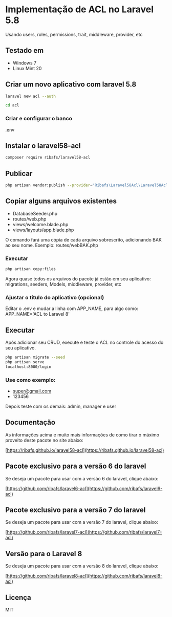 # Implementação de ACL no Laravel 5.8

Usando users, roles, permissions, trait, middleware, provider, etc

## Testado em

- Windows 7
- Linux Mint 20

## Criar um novo aplicativo com laravel 5.8
```bash
laravel new acl --auth
```
```bash
cd acl
```
### Criar e configurar o banco

.env

## Instalar o laravel58-acl
```bash
composer require ribafs/laravel58-acl
```

## Publicar
```bash
php artisan vendor:publish --provider="Ribafs\Laravel58Acl\Laravel58AclServiceProvider"
```

## Copiar alguns arquivos existentes

- DatabaseSeeder.php
- routes/web.php
- views/welcome.blade.php
- views/layouts/app.blade.php

O comando fará uma cópia de cada arquivo sobrescrito, adicionando BAK ao seu nome. Exemplo: routes/webBAK.php

### Executar
```bash
php artisan copy:files
```
Agora quase todos os arquivos do pacote já estão em seu aplicativo: migrations, seeders, Models, middleware, provider, etc

### Ajustar o título do aplicativo (opcional)
Editar o .env e mudar a linha com APP_NAME, para algo como: APP_NAME='ACL to Laravel 8'

## Executar

Após adicionar seu CRUD, execute e teste o ACL no controle do acesso do seu aplicativo.
```bash
php artisan migrate --seed
php artisan serve
localhost:8000/login
```
### Use como exemplo:

- super@gmail.com
- 123456

Depois teste com os demais: admin, manager e user

## Documentação

As informações acima e muito mais informações de como tirar o máximo proveito deste pacote no site abaixo:

[https://ribafs.github.io/laravel58-acl](https://ribafs.github.io/laravel58-acl)

## Pacote exclusivo para a versão 6 do laravel

Se deseja um pacote para usar com a versão 6 do laravel, clique abaixo:

[https://github.com/ribafs/laravel6-acl](https://github.com/ribafs/laravel6-acl)

## Pacote exclusivo para a versão 7 do laravel

Se deseja um pacote para usar com a versão 7 do laravel, clique abaixo:

[https://github.com/ribafs/laravel7-acl](https://github.com/ribafs/laravel7-acl)

## Versão para o Laravel 8

Se deseja um pacote para usar com a versão 8 do laravel, clique abaixo:

[https://github.com/ribafs/laravel8-acl](https://github.com/ribafs/laravel8-acl)

## Licença

MIT

